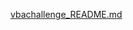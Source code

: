 [vbachallenge_README.md](https://github.com/user-attachments/files/17320391/vbachallenge_README.md)
